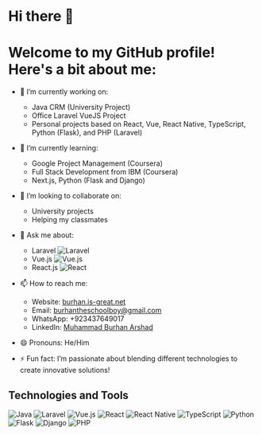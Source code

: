 # Hi there 👋

# Welcome to my GitHub profile! Here's a bit about me:

- 🔭 I’m currently working on:
  - Java CRM (University Project)
  - Office Laravel VueJS Project
  - Personal projects based on React, Vue, React Native, TypeScript, Python (Flask), and PHP (Laravel)
  
- 🌱 I’m currently learning:
  - Google Project Management (Coursera)
  - Full Stack Development from IBM (Coursera)
  - Next.js, Python (Flask and Django)
  
- 👯 I’m looking to collaborate on:
  - University projects
  - Helping my classmates
  
- 💬 Ask me about:
  - Laravel ![Laravel](https://img.shields.io/badge/laravel-%23FF2D20.svg?style=for-the-badge&logo=laravel&logoColor=white)
  - Vue.js ![Vue.js](https://img.shields.io/badge/vuejs-%2335495e.svg?style=for-the-badge&logo=vue-dot-js&logoColor=%234FC08D)
  - React.js ![React](https://img.shields.io/badge/react-%2320232a.svg?style=for-the-badge&logo=react&logoColor=%2361DAFB)

- 📫 How to reach me:
  - Website: [burhan.is-great.net](http://burhan.is-great.net)
  - Email: [burhantheschoolboy@gmail.com](mailto:burhantheschoolboy@gmail.com)
  - WhatsApp: +923437649017
  - LinkedIn: [Muhammad Burhan Arshad](https://www.linkedin.com/in/muhammadburhanarshad)
  
- 😄 Pronouns: He/Him

- ⚡ Fun fact: I’m passionate about blending different technologies to create innovative solutions!

## Technologies and Tools

![Java](https://img.shields.io/badge/Java-ED8B00?style=for-the-badge&logo=java&logoColor=white)
![Laravel](https://img.shields.io/badge/laravel-%23FF2D20.svg?style=for-the-badge&logo=laravel&logoColor=white)
![Vue.js](https://img.shields.io/badge/vuejs-%2335495e.svg?style=for-the-badge&logo=vue-dot-js&logoColor=%234FC08D)
![React](https://img.shields.io/badge/react-%2320232a.svg?style=for-the-badge&logo=react&logoColor=%2361DAFB)
![React Native](https://img.shields.io/badge/react_native-%2320232a.svg?style=for-the-badge&logo=react&logoColor=%2361DAFB)
![TypeScript](https://img.shields.io/badge/typescript-%23007ACC.svg?style=for-the-badge&logo=typescript&logoColor=white)
![Python](https://img.shields.io/badge/python-%2314354C.svg?style=for-the-badge&logo=python&logoColor=white)
![Flask](https://img.shields.io/badge/flask-%23000.svg?style=for-the-badge&logo=flask&logoColor=white)
![Django](https://img.shields.io/badge/django-%23092E20.svg?style=for-the-badge&logo=django&logoColor=white)
![PHP](https://img.shields.io/badge/php-%23777BB4.svg?style=for-the-badge&logo=php&logoColor=white)

